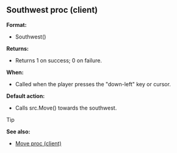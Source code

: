 ## Southwest proc (client)

**Format:**
+   Southwest()

**Returns:**
+   Returns 1 on success; 0 on failure.

**When:**
+   Called when the player presses the "down-left" key or cursor.

**Default action:**
+   Calls src.Move() towards the southwest.

> [!TIP] 
> **See also:**
> +   [Move proc (client)](/ref/client/proc/Move.md) 